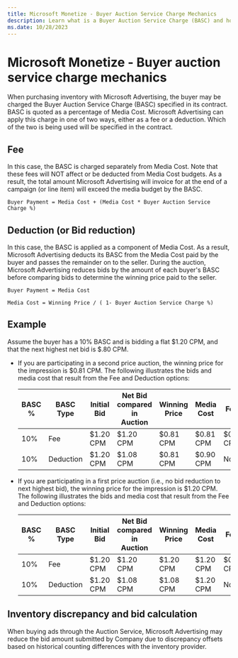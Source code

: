 ```yaml
---
title: Microsoft Monetize - Buyer Auction Service Charge Mechanics
description: Learn what is a Buyer Auction Service Charge (BASC) and how it can be applied as either a fee or a deduction. In case of fee, the BASC is charged separately from Media Cost, and in deduction the BASC is applied as a component of Media Cost.  
ms.date: 10/28/2023
---
```



# Microsoft Monetize - Buyer auction service charge mechanics

When purchasing inventory with Microsoft Advertising, the buyer may be charged the Buyer Auction Service Charge (BASC) specified in its contract. BASC is quoted as a percentage of Media Cost. Microsoft Advertising can apply this charge in one of two ways, either as a fee or a deduction. Which of the two is being used will be specified in the contract.

## Fee

In this case, the BASC is charged separately from Media Cost. Note that these fees will NOT affect or be deducted from Media Cost budgets. As a result, the total amount Microsoft Advertising will invoice for at the end of a campaign (or line item) will exceed the media budget by the BASC.

`Buyer Payment = Media Cost + (Media Cost * Buyer Auction Service Charge %)`

## Deduction (or Bid reduction)

In this case, the BASC is applied as a component of Media Cost. As a result, Microsoft Advertising deducts its BASC from the Media Cost paid by the buyer and passes the remainder on to the seller. During the auction, Microsoft Advertising reduces bids by the amount of each buyer's BASC before comparing bids to determine the winning price paid to the seller.

`Buyer Payment = Media Cost`

`Media Cost = Winning Price / ( 1- Buyer Auction Service Charge %)`

## Example

Assume the buyer has a 10% BASC and is bidding a flat $1.20 CPM, and that the next highest net bid is $.80 CPM.

- If you are participating in a second price auction, the winning price for the impression is $0.81 CPM. The following illustrates the bids and media cost that result from the Fee and Deduction options:

  | BASC % | BASC Type | Initial Bid | Net Bid compared in Auction | Winning Price | Media Cost | Fees | Total Buyer Payment |
  |--|--|--|--|--|--|--|--|
  | 10% | Fee | $1.20 CPM | $1.20 CPM | $0.81 CPM | $0.81 CPM | $0.08 CPM | $0.89 CPM |
  | 10% | Deduction | $1.20 CPM | $1.08 CPM | $0.81 CPM | $0.90 CPM | None | $0.90 CPM |

- If you are participating in a first price auction (i.e., no bid reduction to next highest bid), the winning price for the impression is $1.20 CPM. The following illustrates the bids and media cost that result from the Fee and Deduction options:

  | BASC % | BASC Type | Initial Bid | Net Bid compared in Auction | Winning Price | Media Cost | Fees | Total Buyer Payment |
  |--|--|--|--|--|--|--|--|
  | 10% | Fee | $1.20 CPM | $1.20 CPM | $1.20 CPM | $1.20 CPM | $0.12 CPM | $1.32 CPM |
  | 10% | Deduction | $1.20 CPM | $1.08 CPM | $1.08 CPM | $1.20 CPM | None | $1.20 CPM |

## Inventory discrepancy and bid calculation

When buying ads through the Auction Service, Microsoft Advertising may reduce the bid amount submitted by Company due to discrepancy offsets based on historical counting differences with the inventory provider.
